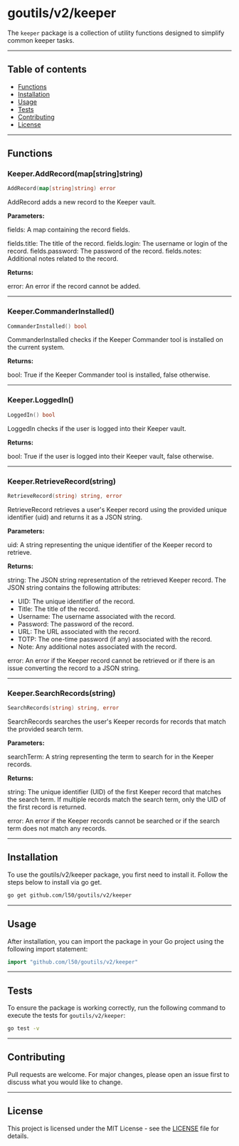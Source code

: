 # goutils/v2/keeper

The `keeper` package is a collection of utility functions
designed to simplify common keeper tasks.

---

## Table of contents

- [Functions](#functions)
- [Installation](#installation)
- [Usage](#usage)
- [Tests](#tests)
- [Contributing](#contributing)
- [License](#license)

---

## Functions

### Keeper.AddRecord(map[string]string)

```go
AddRecord(map[string]string) error
```

AddRecord adds a new record to the Keeper vault.

**Parameters:**

fields: A map containing the record fields.

fields.title: The title of the record.
fields.login: The username or login of the record.
fields.password: The password of the record.
fields.notes: Additional notes related to the record.

**Returns:**

error: An error if the record cannot be added.

---

### Keeper.CommanderInstalled()

```go
CommanderInstalled() bool
```

CommanderInstalled checks if the Keeper Commander tool is
installed on the current system.

**Returns:**

bool: True if the Keeper Commander tool is installed, false otherwise.

---

### Keeper.LoggedIn()

```go
LoggedIn() bool
```

LoggedIn checks if the user is logged into their Keeper vault.

**Returns:**

bool: True if the user is logged into their Keeper vault, false otherwise.

---

### Keeper.RetrieveRecord(string)

```go
RetrieveRecord(string) string, error
```

RetrieveRecord retrieves a user's Keeper record using the
provided unique identifier (uid) and returns it as a JSON
string.

**Parameters:**

uid: A string representing the unique identifier of the
Keeper record to retrieve.

**Returns:**

string: The JSON string representation of the retrieved
Keeper record. The JSON string contains the following
attributes:

- UID: The unique identifier of the record.
- Title: The title of the record.
- Username: The username associated with the record.
- Password: The password of the record.
- URL: The URL associated with the record.
- TOTP: The one-time password (if any) associated with the record.
- Note: Any additional notes associated with the record.

error: An error if the Keeper record cannot be retrieved
or if there is an issue converting the record to a JSON string.

---

### Keeper.SearchRecords(string)

```go
SearchRecords(string) string, error
```

SearchRecords searches the user's Keeper records for records
that match the provided search term.

**Parameters:**

searchTerm: A string representing the term to search for in the Keeper records.

**Returns:**

string: The unique identifier (UID) of the first Keeper record
that matches the search term. If multiple records match the
search term, only the UID of the first record is returned.

error: An error if the Keeper records cannot be searched or if
the search term does not match any records.

---

## Installation

To use the goutils/v2/keeper package, you first need to install it.
Follow the steps below to install via go get.

```bash
go get github.com/l50/goutils/v2/keeper
```

---

## Usage

After installation, you can import the package in your Go project
using the following import statement:

```go
import "github.com/l50/goutils/v2/keeper"
```

---

## Tests

To ensure the package is working correctly, run the following
command to execute the tests for `goutils/v2/keeper`:

```bash
go test -v
```

---

## Contributing

Pull requests are welcome. For major changes,
please open an issue first to discuss what
you would like to change.

---

## License

This project is licensed under the MIT
License - see the [LICENSE](../LICENSE)
file for details.
